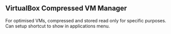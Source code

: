 ## VirtualBox Compressed VM Manager

For optimised VMs, compressed and stored read only for specific purposes.
Can setup shortcut to show in applications menu.
